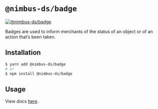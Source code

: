 # `@nimbus-ds/badge`

[![@nimbus-ds/badge](https://img.shields.io/npm/v/@nimbus-ds/badge?label=%40nimbus-ds%2Fbadge)](https://www.npmjs.com/package/@nimbus-ds/badge)

Badges are used to inform merchants of the status of an object or of an action that’s been taken.

## Installation

```sh
$ yarn add @nimbus-ds/badge
# or
$ npm install @nimbus-ds/badge
```

## Usage

View docs [here](https://nimbus.nuvemshop.com.br/documentation/atomic-components/badge).
